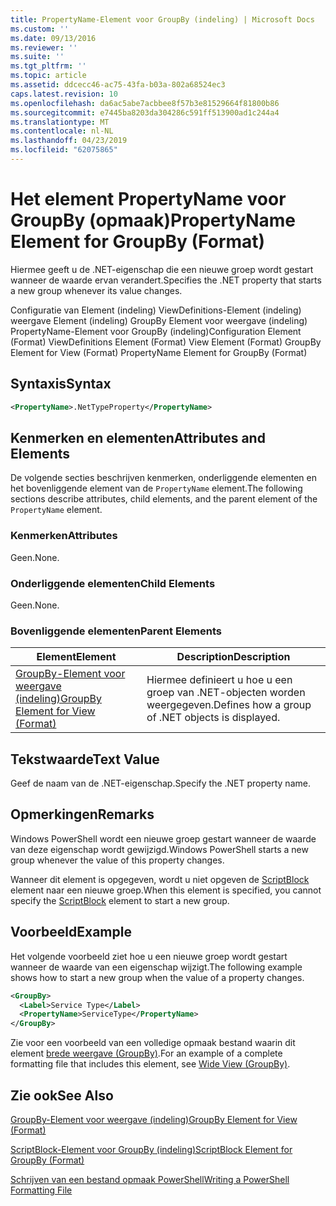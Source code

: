 ```yaml
---
title: PropertyName-Element voor GroupBy (indeling) | Microsoft Docs
ms.custom: ''
ms.date: 09/13/2016
ms.reviewer: ''
ms.suite: ''
ms.tgt_pltfrm: ''
ms.topic: article
ms.assetid: ddcecc46-ac75-43fa-b03a-802a68524ec3
caps.latest.revision: 10
ms.openlocfilehash: da6ac5abe7acbbee8f57b3e81529664f81800b86
ms.sourcegitcommit: e7445ba8203da304286c591ff513900ad1c244a4
ms.translationtype: MT
ms.contentlocale: nl-NL
ms.lasthandoff: 04/23/2019
ms.locfileid: "62075865"
---
```

# <a name="propertyname-element-for-groupby-format"></a><span data-ttu-id="d9c46-102">Het element PropertyName voor GroupBy (opmaak)</span><span class="sxs-lookup"><span data-stu-id="d9c46-102">PropertyName Element for GroupBy (Format)</span></span>

<span data-ttu-id="d9c46-103">Hiermee geeft u de .NET-eigenschap die een nieuwe groep wordt gestart wanneer de waarde ervan verandert.</span><span class="sxs-lookup"><span data-stu-id="d9c46-103">Specifies the .NET property that starts a new group whenever its value changes.</span></span>

<span data-ttu-id="d9c46-104">Configuratie van Element (indeling) ViewDefinitions-Element (indeling) weergave Element (indeling) GroupBy Element voor weergave (indeling) PropertyName-Element voor GroupBy (indeling)</span><span class="sxs-lookup"><span data-stu-id="d9c46-104">Configuration Element (Format) ViewDefinitions Element (Format) View Element (Format) GroupBy Element for View (Format) PropertyName Element for GroupBy (Format)</span></span>

## <a name="syntax"></a><span data-ttu-id="d9c46-105">Syntaxis</span><span class="sxs-lookup"><span data-stu-id="d9c46-105">Syntax</span></span>

```xml
<PropertyName>.NetTypeProperty</PropertyName>
```

## <a name="attributes-and-elements"></a><span data-ttu-id="d9c46-106">Kenmerken en elementen</span><span class="sxs-lookup"><span data-stu-id="d9c46-106">Attributes and Elements</span></span>

<span data-ttu-id="d9c46-107">De volgende secties beschrijven kenmerken, onderliggende elementen en het bovenliggende element van de `PropertyName` element.</span><span class="sxs-lookup"><span data-stu-id="d9c46-107">The following sections describe attributes, child elements, and the parent element of the `PropertyName` element.</span></span>

### <a name="attributes"></a><span data-ttu-id="d9c46-108">Kenmerken</span><span class="sxs-lookup"><span data-stu-id="d9c46-108">Attributes</span></span>

<span data-ttu-id="d9c46-109">Geen.</span><span class="sxs-lookup"><span data-stu-id="d9c46-109">None.</span></span>

### <a name="child-elements"></a><span data-ttu-id="d9c46-110">Onderliggende elementen</span><span class="sxs-lookup"><span data-stu-id="d9c46-110">Child Elements</span></span>

<span data-ttu-id="d9c46-111">Geen.</span><span class="sxs-lookup"><span data-stu-id="d9c46-111">None.</span></span>

### <a name="parent-elements"></a><span data-ttu-id="d9c46-112">Bovenliggende elementen</span><span class="sxs-lookup"><span data-stu-id="d9c46-112">Parent Elements</span></span>

|<span data-ttu-id="d9c46-113">Element</span><span class="sxs-lookup"><span data-stu-id="d9c46-113">Element</span></span>|<span data-ttu-id="d9c46-114">Description</span><span class="sxs-lookup"><span data-stu-id="d9c46-114">Description</span></span>|
|-------------|-----------------|
|[<span data-ttu-id="d9c46-115">GroupBy-Element voor weergave (indeling)</span><span class="sxs-lookup"><span data-stu-id="d9c46-115">GroupBy Element for View (Format)</span></span>](./groupby-element-for-view-format.md)|<span data-ttu-id="d9c46-116">Hiermee definieert u hoe u een groep van .NET-objecten worden weergegeven.</span><span class="sxs-lookup"><span data-stu-id="d9c46-116">Defines how a group of .NET objects is displayed.</span></span>|

## <a name="text-value"></a><span data-ttu-id="d9c46-117">Tekstwaarde</span><span class="sxs-lookup"><span data-stu-id="d9c46-117">Text Value</span></span>

<span data-ttu-id="d9c46-118">Geef de naam van de .NET-eigenschap.</span><span class="sxs-lookup"><span data-stu-id="d9c46-118">Specify the .NET property name.</span></span>

## <a name="remarks"></a><span data-ttu-id="d9c46-119">Opmerkingen</span><span class="sxs-lookup"><span data-stu-id="d9c46-119">Remarks</span></span>

<span data-ttu-id="d9c46-120">Windows PowerShell wordt een nieuwe groep gestart wanneer de waarde van deze eigenschap wordt gewijzigd.</span><span class="sxs-lookup"><span data-stu-id="d9c46-120">Windows PowerShell starts a new group whenever the value of this property changes.</span></span>

<span data-ttu-id="d9c46-121">Wanneer dit element is opgegeven, wordt u niet opgeven de [ScriptBlock](./scriptblock-element-for-groupby-format.md) element naar een nieuwe groep.</span><span class="sxs-lookup"><span data-stu-id="d9c46-121">When this element is specified, you cannot specify the [ScriptBlock](./scriptblock-element-for-groupby-format.md) element to start a new group.</span></span>

## <a name="example"></a><span data-ttu-id="d9c46-122">Voorbeeld</span><span class="sxs-lookup"><span data-stu-id="d9c46-122">Example</span></span>

<span data-ttu-id="d9c46-123">Het volgende voorbeeld ziet hoe u een nieuwe groep wordt gestart wanneer de waarde van een eigenschap wijzigt.</span><span class="sxs-lookup"><span data-stu-id="d9c46-123">The following example shows how to start a new group when the value of a property changes.</span></span>

```xml
<GroupBy>
  <Label>Service Type</Label>
  <PropertyName>ServiceType</PropertyName>
</GroupBy>

```

<span data-ttu-id="d9c46-124">Zie voor een voorbeeld van een volledige opmaak bestand waarin dit element [brede weergave (GroupBy)](./wide-view-groupby.md).</span><span class="sxs-lookup"><span data-stu-id="d9c46-124">For an example of a complete formatting file that includes this element, see [Wide View (GroupBy)](./wide-view-groupby.md).</span></span>

## <a name="see-also"></a><span data-ttu-id="d9c46-125">Zie ook</span><span class="sxs-lookup"><span data-stu-id="d9c46-125">See Also</span></span>

[<span data-ttu-id="d9c46-126">GroupBy-Element voor weergave (indeling)</span><span class="sxs-lookup"><span data-stu-id="d9c46-126">GroupBy Element for View (Format)</span></span>](./groupby-element-for-view-format.md)

[<span data-ttu-id="d9c46-127">ScriptBlock-Element voor GroupBy (indeling)</span><span class="sxs-lookup"><span data-stu-id="d9c46-127">ScriptBlock Element for GroupBy (Format)</span></span>](./scriptblock-element-for-groupby-format.md)

[<span data-ttu-id="d9c46-128">Schrijven van een bestand opmaak PowerShell</span><span class="sxs-lookup"><span data-stu-id="d9c46-128">Writing a PowerShell Formatting File</span></span>](./writing-a-powershell-formatting-file.md)
